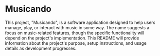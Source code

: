 # Musicando

This project, "Musicando", is a software application designed to help users manage, play, or interact with music in some way. The name suggests a focus on music-related features, though the specific functionality will depend on the project's implementation. This README will provide information about the project's purpose, setup instructions, and usage details as development progresses.